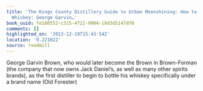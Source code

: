 ```yaml
---
title: 'The Kings County Distillery Guide to Urban Moonshining: How to Make and Drink
  Whiskey: George Garvin…'
book_uuid: fe186552-c315-4722-9904-18d3d5147df0
comments: []
highlighted_on: '2013-12-19T15:43:54Z'
location: '0.221022'
source: readmill
---
```


George Garvin Brown, who would later become the Brown in Brown-Forman (the company that now owns Jack Daniel’s, as well as many other spirits brands), as the first distiller to begin to bottle his whiskey specifically under a brand name (Old Forester)